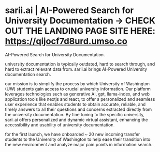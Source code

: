 # sarii.ai | AI-Powered Search for University Documentation  -> CHECK OUT THE LANDING PAGE SITE HERE: https://qijocf7d8urd.umso.co 

AI-Powered Search for University Documentation.  

university documentation is typically outdated, hard to search through, and hard to extract relevant data from. sarii.ai brings AI-Powered University documentation search.  

our mission is to simplify the process by which University of Washington (UW) students gain access to crucial university information. Our platform leverages technologies such as generative AI, gpt, llama-index, and web application tools like nextjs and react, to offer a personalized and seamless user experience that enables students to obtain accurate, reliable, and timely answers to all their questions and concerns extracted directly from the university documentation. By fine tuning to the specific university, sarii.ai offers  personalized and dynamic virtual assistant,  enhancing the accessibility and usability of university documentation.


for the first launch, we have onboarded ~ 20 new incoming transfer students to the University of Washington to help ease their transition into the new environment and analyze major pain points in information search. 


